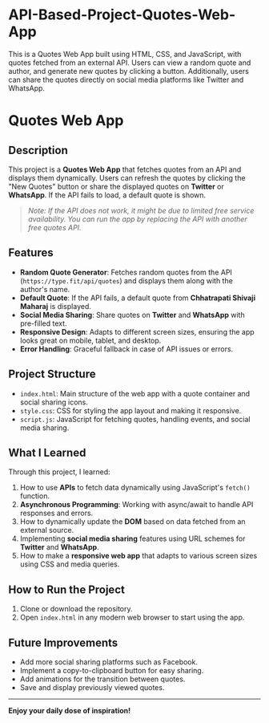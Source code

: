 # API-Based-Project-Quotes-Web-App
This is a Quotes Web App built using HTML, CSS, and JavaScript, with quotes fetched from an external API. Users can view a random quote and author, and generate new quotes by clicking a button. Additionally, users can share the quotes directly on social media platforms like Twitter and WhatsApp.

# Quotes Web App

## Description

This project is a **Quotes Web App** that fetches quotes from an API and displays them dynamically. Users can refresh the quotes by clicking the "New Quotes" button or share the displayed quotes on **Twitter** or **WhatsApp**. If the API fails to load, a default quote is shown.

> _Note: If the API does not work, it might be due to limited free service availability. You can run the app by replacing the API with another free quotes API._

## Features

- **Random Quote Generator**: Fetches random quotes from the API (`https://type.fit/api/quotes`) and displays them along with the author's name.
- **Default Quote**: If the API fails, a default quote from **Chhatrapati Shivaji Maharaj** is displayed.
- **Social Media Sharing**: Share quotes on **Twitter** and **WhatsApp** with pre-filled text.
- **Responsive Design**: Adapts to different screen sizes, ensuring the app looks great on mobile, tablet, and desktop.
- **Error Handling**: Graceful fallback in case of API issues or errors.

## Project Structure

- `index.html`: Main structure of the web app with a quote container and social sharing icons.
- `style.css`: CSS for styling the app layout and making it responsive.
- `script.js`: JavaScript for fetching quotes, handling events, and social media sharing.

## What I Learned

Through this project, I learned:
1. How to use **APIs** to fetch data dynamically using JavaScript's `fetch()` function.
2. **Asynchronous Programming**: Working with async/await to handle API responses and errors.
3. How to dynamically update the **DOM** based on data fetched from an external source.
4. Implementing **social media sharing** features using URL schemes for **Twitter** and **WhatsApp**.
5. How to make a **responsive web app** that adapts to various screen sizes using CSS and media queries.

## How to Run the Project

1. Clone or download the repository.
2. Open `index.html` in any modern web browser to start using the app.

## Future Improvements

- Add more social sharing platforms such as Facebook.
- Implement a copy-to-clipboard button for easy sharing.
- Add animations for the transition between quotes.
- Save and display previously viewed quotes.

---

**Enjoy your daily dose of inspiration!**
